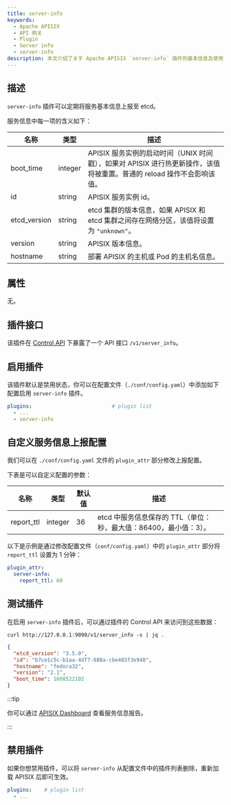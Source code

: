 ```yaml
---
title: server-info
keywords:
  - Apache APISIX
  - API 网关
  - Plugin
  - Server info
  - server-info
description: 本文介绍了关于 Apache APISIX `server-info` 插件的基本信息及使用方法。
---
```


<!--
#
# Licensed to the Apache Software Foundation (ASF) under one or more
# contributor license agreements.  See the NOTICE file distributed with
# this work for additional information regarding copyright ownership.
# The ASF licenses this file to You under the Apache License, Version 2.0
# (the "License"); you may not use this file except in compliance with
# the License.  You may obtain a copy of the License at
#
#     http://www.apache.org/licenses/LICENSE-2.0
#
# Unless required by applicable law or agreed to in writing, software
# distributed under the License is distributed on an "AS IS" BASIS,
# WITHOUT WARRANTIES OR CONDITIONS OF ANY KIND, either express or implied.
# See the License for the specific language governing permissions and
# limitations under the License.
#
-->

## 描述

`server-info` 插件可以定期将服务基本信息上报至 etcd。

服务信息中每一项的含义如下：

| 名称             | 类型    | 描述                                                                                                                   |
| ---------------- | ------- | --------------------------------------------------------------------------------------------------------------------- |
| boot_time        | integer | APISIX 服务实例的启动时间（UNIX 时间戳），如果对 APISIX 进行热更新操作，该值将被重置。普通的 reload 操作不会影响该值。         |
| id               | string  | APISIX 服务实例 id。                                                                                                   |
| etcd_version     | string  | etcd 集群的版本信息，如果 APISIX 和 etcd 集群之间存在网络分区，该值将设置为 `"unknown"`。                                   |
| version          | string  | APISIX 版本信息。                                                                                                       |
| hostname         | string  | 部署 APISIX 的主机或 Pod 的主机名信息。                                                                                  |

## 属性

无。

## 插件接口

该插件在 [Control API](../control-api.md) 下暴露了一个 API 接口 `/v1/server_info`。

## 启用插件

该插件默认是禁用状态，你可以在配置文件（`./conf/config.yaml`）中添加如下配置启用 `server-info` 插件。

```yaml title="conf/config.yaml"
plugins:                          # plugin list
  - ...
  - server-info
```

## 自定义服务信息上报配置

我们可以在 `./conf/config.yaml` 文件的 `plugin_attr` 部分修改上报配置。

下表是可以自定义配置的参数：

| 名称            | 类型    | 默认值  | 描述                                                               |
| --------------- | ------- | ------ | --------------------------------------------------------------- |
| report_ttl      | integer | 36     | etcd 中服务信息保存的 TTL（单位：秒，最大值：86400，最小值：3）。|

以下是示例是通过修改配置文件（`conf/config.yaml`）中的 `plugin_attr` 部分将 `report_ttl` 设置为 1 分钟：

```yaml title="conf/config.yaml"
plugin_attr:
  server-info:
    report_ttl: 60
```

## 测试插件

在启用 `server-info` 插件后，可以通过插件的 Control API 来访问到这些数据：

```shell
curl http://127.0.0.1:9090/v1/server_info -s | jq .
```

```JSON
{
  "etcd_version": "3.5.0",
  "id": "b7ce1c5c-b1aa-4df7-888a-cbe403f3e948",
  "hostname": "fedora32",
  "version": "2.1",
  "boot_time": 1608522102
}
```

:::tip

你可以通过 [APISIX Dashboard](/docs/dashboard/USER_GUIDE) 查看服务信息报告。

:::

## 禁用插件

如果你想禁用插件，可以将 `server-info` 从配置文件中的插件列表删除，重新加载 APISIX 后即可生效。

```yaml title="conf/config.yaml"
plugins:    # plugin list
  - ...
```
